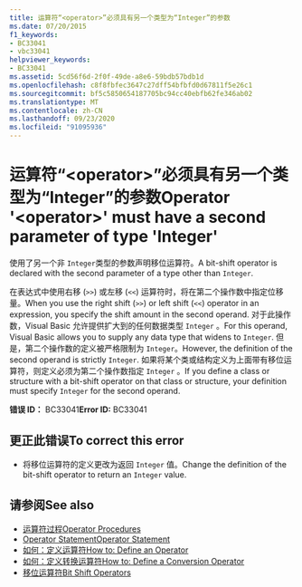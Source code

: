 ```yaml
---
title: 运算符“<operator>”必须具有另一个类型为“Integer”的参数
ms.date: 07/20/2015
f1_keywords:
- BC33041
- vbc33041
helpviewer_keywords:
- BC33041
ms.assetid: 5cd56f6d-2f0f-49de-a8e6-59bdb57bdb1d
ms.openlocfilehash: c8f8fbfec3647c27dff54bfbfd0d67811f5e26c1
ms.sourcegitcommit: bf5c5850654187705bc94cc40ebfb62fe346ab02
ms.translationtype: MT
ms.contentlocale: zh-CN
ms.lasthandoff: 09/23/2020
ms.locfileid: "91095936"
---
```

# <a name="operator-operator-must-have-a-second-parameter-of-type-integer"></a><span data-ttu-id="80265-102">运算符“\<operator>”必须具有另一个类型为“Integer”的参数</span><span class="sxs-lookup"><span data-stu-id="80265-102">Operator '\<operator>' must have a second parameter of type 'Integer'</span></span>

<span data-ttu-id="80265-103">使用了另一个非 `Integer`类型的参数声明移位运算符。</span><span class="sxs-lookup"><span data-stu-id="80265-103">A bit-shift operator is declared with the second parameter of a type other than `Integer`.</span></span>  
  
 <span data-ttu-id="80265-104">在表达式中使用右移 (`>>`) 或左移 (`<<`) 运算符时，将在第二个操作数中指定位移量。</span><span class="sxs-lookup"><span data-stu-id="80265-104">When you use the right shift (`>>`) or left shift (`<<`) operator in an expression, you specify the shift amount in the second operand.</span></span> <span data-ttu-id="80265-105">对于此操作数，Visual Basic 允许提供扩大到的任何数据类型 `Integer` 。</span><span class="sxs-lookup"><span data-stu-id="80265-105">For this operand, Visual Basic allows you to supply any data type that widens to `Integer`.</span></span> <span data-ttu-id="80265-106">但是，第二个操作数的定义被严格限制为 `Integer`。</span><span class="sxs-lookup"><span data-stu-id="80265-106">However, the definition of the second operand is strictly `Integer`.</span></span> <span data-ttu-id="80265-107">如果将某个类或结构定义为上面带有移位运算符，则定义必须为第二个操作数指定 `Integer` 。</span><span class="sxs-lookup"><span data-stu-id="80265-107">If you define a class or structure with a bit-shift operator on that class or structure, your definition must specify `Integer` for the second operand.</span></span>  
  
 <span data-ttu-id="80265-108">**错误 ID：** BC33041</span><span class="sxs-lookup"><span data-stu-id="80265-108">**Error ID:** BC33041</span></span>  
  
## <a name="to-correct-this-error"></a><span data-ttu-id="80265-109">更正此错误</span><span class="sxs-lookup"><span data-stu-id="80265-109">To correct this error</span></span>  
  
- <span data-ttu-id="80265-110">将移位运算符的定义更改为返回 `Integer` 值。</span><span class="sxs-lookup"><span data-stu-id="80265-110">Change the definition of the bit-shift operator to return an `Integer` value.</span></span>  
  
## <a name="see-also"></a><span data-ttu-id="80265-111">请参阅</span><span class="sxs-lookup"><span data-stu-id="80265-111">See also</span></span>

- [<span data-ttu-id="80265-112">运算符过程</span><span class="sxs-lookup"><span data-stu-id="80265-112">Operator Procedures</span></span>](../programming-guide/language-features/procedures/operator-procedures.md)
- [<span data-ttu-id="80265-113">Operator Statement</span><span class="sxs-lookup"><span data-stu-id="80265-113">Operator Statement</span></span>](../language-reference/statements/operator-statement.md)
- [<span data-ttu-id="80265-114">如何：定义运算符</span><span class="sxs-lookup"><span data-stu-id="80265-114">How to: Define an Operator</span></span>](../programming-guide/language-features/procedures/how-to-define-an-operator.md)
- [<span data-ttu-id="80265-115">如何：定义转换运算符</span><span class="sxs-lookup"><span data-stu-id="80265-115">How to: Define a Conversion Operator</span></span>](../programming-guide/language-features/procedures/how-to-define-a-conversion-operator.md)
- [<span data-ttu-id="80265-116">移位运算符</span><span class="sxs-lookup"><span data-stu-id="80265-116">Bit Shift Operators</span></span>](../language-reference/operators/bit-shift-operators.md)
